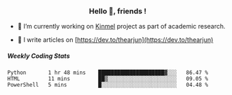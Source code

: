 <h3 align="center">Hello 👋, friends !</h3>

- 🔭 I’m currently working on [Kinmel](https://github.com/thearjun/kinmel) project as part of academic research.

- 📝 I write articles on [https://dev.to/thearjun](https://dev.to/thearjun)


##### Weekly Coding Stats
<!--START_SECTION:waka-->
```text
Python       1 hr 48 mins    █████████████████████▓░░░   86.47 % 
HTML         11 mins         ██▒░░░░░░░░░░░░░░░░░░░░░░   09.05 % 
PowerShell   5 mins          █░░░░░░░░░░░░░░░░░░░░░░░░   04.48 % 
```
<!--END_SECTION:waka-->
